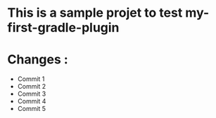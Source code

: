 # This is a sample projet to test my-first-gradle-plugin


# Changes :

- Commit 1
- Commit 2
- Commit 3
- Commit 4
- Commit 5